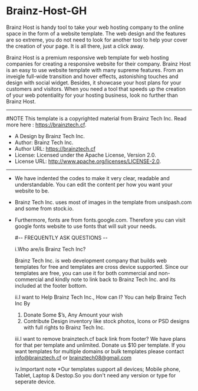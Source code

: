 # Brainz-Host-GH
Brainz Host is handy tool to take your web hosting company to the online space in the form of a website template.
The web design and the features are so extreme, you do not need to look for another tool to help your cover the creation of your page.
It is all there, just a click away.

Brainz Host is a premium responsive web template for web hosting companies for creating a responsive website for their company. 
Brainz Host is an easy to use website template with many supreme features. From an inveigle full-wide transition and hover effects, 
astonishing touches and design with social widget. Besides, it showcase your host plans for your customers and visitors. 
When you need a tool that speeds up the creation of your web potentiality for your hosting business, look no further than Brainz Host.


***

#NOTE
This template is a copyrighted material from Brainz Tech Inc. 
Read more here : https://brainztech.cf.

* A Design by Brainz Tech Inc.
* Author: Brainz Tech Inc.
* Author URL: https://brainztech.cf
* License: Licensed under the Apache License, Version 2.0.
* License URL: http://www.apache.org/licenses/LICENSE-2.0.

***
* We have indented the codes to make it very clear, readable and understandable. You can edit the content per how you want your 
  website to be.
* Brainz Tech Inc. uses most of images in the template from unslpash.com and some from stock.io.
* Furthermore, fonts are from fonts.google.com. Therefore you can visit google fonts website to use fonts that will
  suit your needs.
  
  #-- FREQUENTLY ASK QUESTIONS --
  
  i.Who are/is Brainz Tech Inc?
  
  Brainz Tech Inc. is web development company that builds web templates for free and templates are cross device supported.
  Since our templates are free, you can use it for both commercial and non-commercial and kindly note to link back to Brainz Tech Inc.
  and its included at the footer bottom.
  
  ii.I want to Help Brainz Tech Inc., How can I?
    You can help Brainz Tech Inc By
    1. Donate Some $’s, Any Amount your wish 
    2. Contribute Design inventory like stock photos, Icons or PSD designs with full rights to Brainz Tech Inc.
    
   iii.I want to remove brainztech.cf back link from footer? 
      We have plans for that per template and unlimited.
      Donate us $10 per template. If you want templates for multiple domains or bulk templates please contact info@brainztech.cf
      or brainztech08@gmail.com
     
    iv.Important note
     *Our templates support all devices; Mobile phone, Tablet, Laptop & Destop.So you don't need any version or type for seperate device.
     
